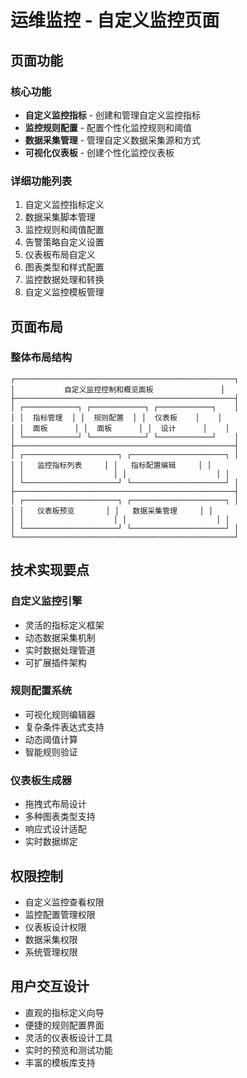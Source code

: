 # 运维监控 - 自定义监控页面

## 页面功能

### 核心功能
- **自定义监控指标** - 创建和管理自定义监控指标
- **监控规则配置** - 配置个性化监控规则和阈值
- **数据采集管理** - 管理自定义数据采集源和方式
- **可视化仪表板** - 创建个性化监控仪表板

### 详细功能列表
1. 自定义监控指标定义
2. 数据采集脚本管理
3. 监控规则和阈值配置
4. 告警策略自定义设置
5. 仪表板布局自定义
6. 图表类型和样式配置
7. 监控数据处理和转换
8. 自定义监控模板管理

## 页面布局

### 整体布局结构
```
┌─────────────────────────────────────────────────┐
│           自定义监控控制和概览面板               │
├─────────────────────────────────────────────────┤
│ ┌────────────┐ ┌────────────┐ ┌────────────┐    │
│ │  指标管理  │ │  规则配置  │ │  仪表板    │    │
│ │  面板      │ │  面板      │ │  设计      │    │
│ └────────────┘ └────────────┘ └────────────┘    │
├─────────────────────────────────────────────────┤
│ ┌─────────────────────┐ ┌─────────────────────┐ │
│ │   监控指标列表     │ │   指标配置编辑     │ │
│ │                    │ │                    │ │
│ └─────────────────────┘ └─────────────────────┘ │
├─────────────────────────────────────────────────┤
│ ┌─────────────────────┐ ┌─────────────────────┐ │
│ │   仪表板预览       │ │   数据采集管理     │ │
│ │                    │ │                    │ │
│ └─────────────────────┘ └─────────────────────┘ │
└─────────────────────────────────────────────────┘
```

## 技术实现要点

### 自定义监控引擎
- 灵活的指标定义框架
- 动态数据采集机制
- 实时数据处理管道
- 可扩展插件架构

### 规则配置系统
- 可视化规则编辑器
- 复杂条件表达式支持
- 动态阈值计算
- 智能规则验证

### 仪表板生成器
- 拖拽式布局设计
- 多种图表类型支持
- 响应式设计适配
- 实时数据绑定

## 权限控制
- 自定义监控查看权限
- 监控配置管理权限
- 仪表板设计权限
- 数据采集权限
- 系统管理权限

## 用户交互设计
- 直观的指标定义向导
- 便捷的规则配置界面
- 灵活的仪表板设计工具
- 实时的预览和测试功能
- 丰富的模板库支持
